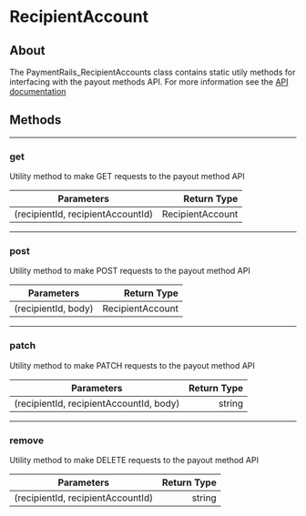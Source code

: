 # RecipientAccount

## **About**
The PaymentRails_RecipientAccounts class contains static utily methods for interfacing with the payout methods API. For more information see the [API documentation](http://docs.paymentrails.com/#recipient-account)

## **Methods**
---
### **get**
Utility method to make GET requests to the payout method API

Parameters | Return Type
--- | ---:
(recipientId, recipientAccountId) | RecipientAccount

---
### **post**
Utility method to make POST requests to the payout method API

Parameters | Return Type
--- | ---:
(recipientId, body) | RecipientAccount

---
### **patch**
Utility method to make PATCH requests to the payout method API

Parameters | Return Type
--- | ---:
(recipientId, recipientAccountId, body) | string

---
### **remove**
Utility method to make DELETE requests to the payout method API

Parameters | Return Type
--- | ---:
(recipientId, recipientAccountId) | string